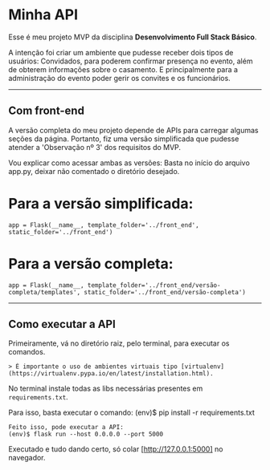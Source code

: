 # Minha API

Esse é meu projeto MVP da disciplina **Desenvolvimento Full Stack Básico**.

A intenção foi criar um ambiente que pudesse receber dois tipos de usuários:
Convidados, para poderem confirmar presença no evento, além de obterem informações sobre o casamento.
E principalmente para a administração do evento poder gerir os convites e os funcionários.

---
## Com front-end
A versão completa do meu projeto depende de APIs para carregar algumas seções da página.
Portanto, fiz uma versão simplificada que pudesse atender a 'Observação nº 3' dos requisitos do MVP.

Vou explicar como acessar ambas as versões:
Basta no início do arquivo app.py, deixar não comentado o diretório desejado.

# Para a versão simplificada: #
    app = Flask(__name__, template_folder='../front_end', static_folder='../front_end')

# Para a versão completa: #
    app = Flask(__name__, template_folder='../front_end/versão-completa/templates', static_folder='../front_end/versão-completa')

---

## Como executar a API

Primeiramente, vá no diretório raiz, pelo terminal, para executar os comandos.

```
> É importante o uso de ambientes virtuais tipo [virtualenv](https://virtualenv.pypa.io/en/latest/installation.html).

```
No terminal instale todas as libs necessárias presentes em `requirements.txt`.

Para isso, basta executar o comando:
(env)$ pip install -r requirements.txt

```
Feito isso, pode executar a API:
(env)$ flask run --host 0.0.0.0 --port 5000

```
Executado e tudo dando certo, só colar [http://127.0.0.1:5000] no navegador.
